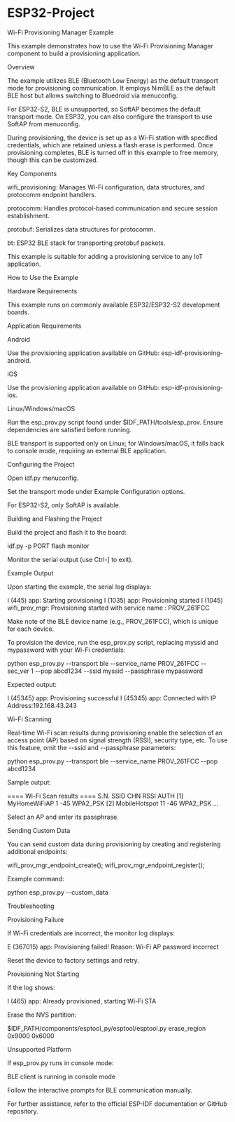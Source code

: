 # ESP32-Project
Wi-Fi Provisioning Manager Example

This example demonstrates how to use the Wi-Fi Provisioning Manager component to build a provisioning application.

Overview

The example utilizes BLE (Bluetooth Low Energy) as the default transport mode for provisioning communication. It employs NimBLE as the default BLE host but allows switching to Bluedroid via menuconfig.

For ESP32-S2, BLE is unsupported, so SoftAP becomes the default transport mode. On ESP32, you can also configure the transport to use SoftAP from menuconfig.

During provisioning, the device is set up as a Wi-Fi station with specified credentials, which are retained unless a flash erase is performed. Once provisioning completes, BLE is turned off in this example to free memory, though this can be customized.

Key Components

wifi_provisioning: Manages Wi-Fi configuration, data structures, and protocomm endpoint handlers.

protocomm: Handles protocol-based communication and secure session establishment.

protobuf: Serializes data structures for protocomm.

bt: ESP32 BLE stack for transporting protobuf packets.

This example is suitable for adding a provisioning service to any IoT application.

How to Use the Example

Hardware Requirements

This example runs on commonly available ESP32/ESP32-S2 development boards.

Application Requirements

Android

Use the provisioning application available on GitHub: esp-idf-provisioning-android.

iOS

Use the provisioning application available on GitHub: esp-idf-provisioning-ios.

Linux/Windows/macOS

Run the esp_prov.py script found under $IDF_PATH/tools/esp_prov. Ensure dependencies are satisfied before running.

BLE transport is supported only on Linux; for Windows/macOS, it falls back to console mode, requiring an external BLE application.

Configuring the Project

Open idf.py menuconfig.

Set the transport mode under Example Configuration options.

For ESP32-S2, only SoftAP is available.

Building and Flashing the Project

Build the project and flash it to the board:

idf.py -p PORT flash monitor

Monitor the serial output (use Ctrl-] to exit).

Example Output

Upon starting the example, the serial log displays:

I (445) app: Starting provisioning
I (1035) app: Provisioning started
I (1045) wifi_prov_mgr: Provisioning started with service name : PROV_261FCC

Make note of the BLE device name (e.g., PROV_261FCC), which is unique for each device.

To provision the device, run the esp_prov.py script, replacing myssid and mypassword with your Wi-Fi credentials:

python esp_prov.py --transport ble --service_name PROV_261FCC --sec_ver 1 --pop abcd1234 --ssid myssid --passphrase mypassword

Expected output:

I (45345) app: Provisioning successful
I (45345) app: Connected with IP Address:192.168.43.243

Wi-Fi Scanning

Real-time Wi-Fi scan results during provisioning enable the selection of an access point (AP) based on signal strength (RSSI), security type, etc. To use this feature, omit the --ssid and --passphrase parameters:

python esp_prov.py --transport ble --service_name PROV_261FCC --pop abcd1234

Sample output:

==== Wi-Fi Scan results ====
S.N. SSID            CHN  RSSI  AUTH
[1] MyHomeWiFiAP      1   -45   WPA2_PSK
[2] MobileHotspot    11   -46   WPA2_PSK
...

Select an AP and enter its passphrase.

Sending Custom Data

You can send custom data during provisioning by creating and registering additional endpoints:

wifi_prov_mgr_endpoint_create();
wifi_prov_mgr_endpoint_register();

Example command:

python esp_prov.py --custom_data <MyCustomData>

Troubleshooting

Provisioning Failure

If Wi-Fi credentials are incorrect, the monitor log displays:

E (367015) app: Provisioning failed! Reason: Wi-Fi AP password incorrect

Reset the device to factory settings and retry.

Provisioning Not Starting

If the log shows:

I (465) app: Already provisioned, starting Wi-Fi STA

Erase the NVS partition:

$IDF_PATH/components/esptool_py/esptool/esptool.py erase_region 0x9000 0x6000

Unsupported Platform

If esp_prov.py runs in console mode:

BLE client is running in console mode

Follow the interactive prompts for BLE communication manually.

For further assistance, refer to the official ESP-IDF documentation or GitHub repository.


